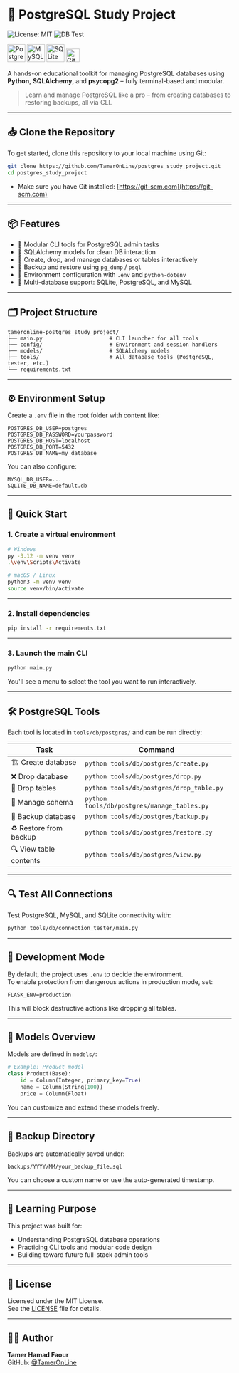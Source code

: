# 🧰 PostgreSQL Study Project

![License: MIT](https://img.shields.io/badge/license-MIT-green)
![DB Test](https://github.com/TamerOnLine/postgres_study_project/actions/workflows/test-db.yml/badge.svg)
<p>
  <img src="https://cdn.jsdelivr.net/gh/devicons/devicon/icons/postgresql/postgresql-original.svg" alt="PostgreSQL" width="40" title="PostgreSQL">
  <img src="https://cdn.jsdelivr.net/gh/devicons/devicon/icons/mysql/mysql-original.svg" alt="MySQL" width="40" title="MySQL">
  <img src="https://cdn.jsdelivr.net/gh/devicons/devicon/icons/sqlite/sqlite-original.svg" alt="SQLite" width="40" title="SQLite">
  <img src="https://img.shields.io/badge/GitHub_Actions-CI-blue?logo=github-actions&logoColor=white" alt="GitHub Actions CI" height="30">
</p>


A hands-on educational toolkit for managing PostgreSQL databases using **Python**, **SQLAlchemy**, and **psycopg2** – fully terminal-based and modular.

> Learn and manage PostgreSQL like a pro – from creating databases to restoring backups, all via CLI.

---

## 📥 Clone the Repository

To get started, clone this repository to your local machine using Git:

```bash
git clone https://github.com/TamerOnLine/postgres_study_project.git
cd postgres_study_project
```

- Make sure you have Git installed: [https://git-scm.com](https://git-scm.com)

---

## 📦 Features

- 🧠 Modular CLI tools for PostgreSQL admin tasks
- 🧱 SQLAlchemy models for clean DB interaction
- 🔄 Create, drop, and manage databases or tables interactively
- 💾 Backup and restore using `pg_dump` / `psql`
- 🧩 Environment configuration with `.env` and `python-dotenv`
- 🧪 Multi-database support: SQLite, PostgreSQL, and MySQL

---

## 🗂️ Project Structure

```
tameronline-postgres_study_project/
├── main.py                     # CLI launcher for all tools
├── config/                     # Environment and session handlers
├── models/                     # SQLAlchemy models
├── tools/                      # All database tools (PostgreSQL, tester, etc.)
└── requirements.txt 
```

---

## ⚙️ Environment Setup

Create a `.env` file in the root folder with content like:

```env
POSTGRES_DB_USER=postgres
POSTGRES_DB_PASSWORD=yourpassword
POSTGRES_DB_HOST=localhost
POSTGRES_DB_PORT=5432
POSTGRES_DB_NAME=my_database
```

You can also configure:
```env
MYSQL_DB_USER=...
SQLITE_DB_NAME=default.db
```

---

## 🚀 Quick Start

### 1. Create a virtual environment

```bash
# Windows
py -3.12 -m venv venv
.\venv\Scripts\Activate
```

```bash
# macOS / Linux
python3 -m venv venv
source venv/bin/activate
```

---

### 2. Install dependencies

```bash
pip install -r requirements.txt
```

---

### 3. Launch the main CLI

```bash
python main.py
```

You'll see a menu to select the tool you want to run interactively.

---

## 🛠️ PostgreSQL Tools

Each tool is located in `tools/db/postgres/` and can be run directly:

| Task                    | Command                                        |
|-------------------------|------------------------------------------------|
| 🏗️ Create database        | `python tools/db/postgres/create.py`          |
| ❌ Drop database          | `python tools/db/postgres/drop.py`            |
| 🧹 Drop tables            | `python tools/db/postgres/drop_table.py`      |
| 🧩 Manage schema          | `python tools/db/postgres/manage_tables.py`   |
| 💾 Backup database        | `python tools/db/postgres/backup.py`          |
| ♻️ Restore from backup    | `python tools/db/postgres/restore.py`         |
| 🔍 View table contents    | `python tools/db/postgres/view.py`            |

---

## 🔍 Test All Connections

Test PostgreSQL, MySQL, and SQLite connectivity with:

```bash
python tools/db/connection_tester/main.py
```

---

## 🧪 Development Mode

By default, the project uses `.env` to decide the environment.  
To enable protection from dangerous actions in production mode, set:

```env
FLASK_ENV=production
```

This will block destructive actions like dropping all tables.

---

## 🧩 Models Overview

Models are defined in `models/`:

```python
# Example: Product model
class Product(Base):
    id = Column(Integer, primary_key=True)
    name = Column(String(100))
    price = Column(Float)
```

You can customize and extend these models freely.

---

## 📂 Backup Directory

Backups are automatically saved under:

```
backups/YYYY/MM/your_backup_file.sql
```

You can choose a custom name or use the auto-generated timestamp.

---

## 🧠 Learning Purpose

This project was built for:
- Understanding PostgreSQL database operations
- Practicing CLI tools and modular code design
- Building toward future full-stack admin tools

---

## 📄 License

Licensed under the MIT License.  
See the [LICENSE](./LICENSE) file for details.

---

## 👨‍💻 Author

**Tamer Hamad Faour**  
GitHub: [@TamerOnLine](https://github.com/TamerOnLine)